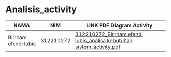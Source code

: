 # Analisis_activity

|  NAMA | NIM | LINK PDF Diagram Activity |
| --- | --- | --- | 
| Birrham efendi lubis | 312210272 | [312210272_Birrham efendi lubis_analisa kebutuhan sistem_activity.pdf](https://github.com/user-attachments/files/15900982/312210272_Birrham.efendi.lubis_analisa.kebutuhan.sistem_activity.pdf) |
